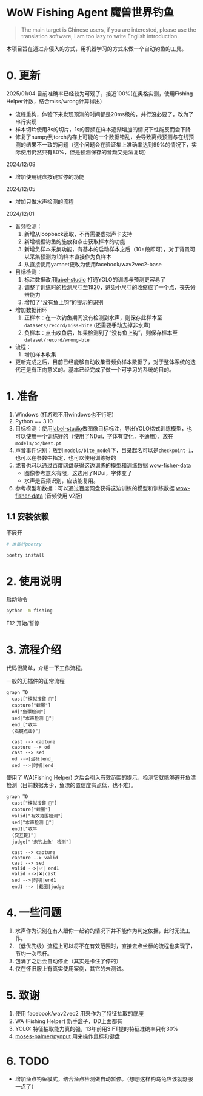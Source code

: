 # WoW Fishing Agent 魔兽世界钓鱼

> The main target is Chinese users, if you are interested, please use the translation software, I am too lazy to write English introduction.

本项目旨在通过非侵入的方式，用机器学习的方式来做一个自动钓鱼的工具。

# 0. 更新
2025/01/04 目前准确率已经较为可观了，接近100%(在奥格实测，使用Fishing Helper计数，结合miss/wrong计算得出)
- 流程重构，体验下来发现预测的时间都是20ms级的，并行没必要了，改为了串行实现
- 样本切片使用3s的切片，1s的音频在样本逐渐增加的情况下性能反而会下降
- 修复了numpy到torch内存上可能的一个数据错乱，会导致离线预测与在线预测的结果不一致的问题（这个问题会在验证集上准确率达到99%的情况下，实际使用仍然只有80%，但是预测保存的音频又无法复现）

2024/12/08
- 增加使用键盘按键暂停的功能

2024/12/05
- 增加只做水声检测的流程

2024/12/01
- 音频检测：
  1. 新增从loopback读取，不再需要虚拟声卡支持
  2. 新增根据钓鱼的施放和点击获取样本的功能
  3. 新增负样本采集功能，有基本的启动样本之后（10+段即可），对于背景可以采集预测为1的样本直接作为负样本
  4. 从直接使用yamnet更改为使用facebook/wav2vec2-base
- 目标检测：
  1. 标注数据改用[label-studio](https://labelstud.io/) 打通YOLO的训练与预测更容易了
  2. 调整了训练时的检测尺寸至1920，避免小尺寸的收缩成了一个点，丧失分辨能力
  3. 增加了“没有鱼上钩”的提示的识别
- 增加数据闭环
  1. 正样本：在一次钓鱼期间没有检测到水声，则保存此样本至`datasets/record/miss-bite` (还需要手动去掉非水声)
  2. 负样本：点击收鱼后，如果检测到了“没有鱼上钩”，则保存样本至`dataset/record/wrong-bte`
- 流程：
  1. 增加样本收集
- 更新完成之后，目前已经能够自动收集音频负样本数据了，对于整体系统的迭代还是有正向意义的。基本已经完成了做一个可学习的系统的目的。

# 1. 准备

1. Windows (打游戏不用windows也不行吧)
2. Python == 3.10
3. 目标检测：使用[label-studio](https://labelstud.io/)做图像目标标注，导出YOLO格式训练模型，也可以使用一个训练好的（使用了NDui，字体有变化，不通用），放在`models/od/best.pt`
4. 声音事件识别：放到 `models/bite_model`下，目录起名可以是`checkpoint-1`，也可以在参数中指定，也可以使用训练好的
5. 或者也可以通过百度网盘获得这边训练的模型和训练数据 [wow-fisher-data](https://pan.baidu.com/s/1AVfh9TD9xmA__V27BWcHuA?pwd=zytv)
   - 图像参考意义有限，这边用了NDui，字体变了
   - 水声是音频识别，应该能复用。
5. 参考模型和数据：可以通过百度网盘获得这边训练的模型和训练数据 [wow-fisher-data](https://pan.baidu.com/s/1AVfh9TD9xmA__V27BWcHuA?pwd=zytv) (音频使用 v2版)

## 1.1 安装依赖

不展开
```bash
# 准备好poetry

poetry install
```

# 2. 使用说明

启动命令
```bash
python -m fishing
```

F12 开始/暂停

# 3. 流程介绍

代码很简单，介绍一下工作流程。

一般的无插件的正常流程
```mermaid
graph TD
  cast["模拟按键 🎣"]
  capture["截图"]
  od["鱼漂检测"]
  sed["水声检测 🌊"]
  end_["收竿
  (右键点击)"]
  
  cast --> capture
  capture --> od
  cast --> sed
  od -->|坐标|end_
  sed -->|时机|end_
```

使用了 WA(Fishing Helper) 之后会引入有效范围的提示，检测它就能够避开鱼漂检测（目前数据太少，鱼漂的置信度有点低，也不难）。
```mermaid
graph TD
  cast["模拟按键 🎣"]
  capture["截图"]
  valid["有效范围检测"]
  sed["水声检测 🌊"]
  end1["收竿
  (交互键)"]
  judge["'未钓上鱼' 检测"]
  
  cast --> capture
  capture --> valid
  cast --> sed
  valid -->|✅| end1
  valid -->|❌|cast
  sed -->|时机|end1
  end1 --> |截图|judge
```

# 4. 一些问题
1. 水声作为识别在有人跟你一起钓的情况下并不能作为判定依据，此时无法工作。
2. （低优先级）流程上可以将不在有效范围时，直接去点坐标的流程也实现了，节约一次甩杆。
4. 包满了之后会自动停止（其实是卡住了停的）
5. 仅在怀旧服上有真实使用案例，其它的未测试。

# 5. 致谢
1. 使用 facebook/wav2vec2 用来作为了特征抽取的底座
2. WA (Fishing Helper) 新手盒子，DD上面都有
3. YOLO: 特征抽取能力真的强，13年前用SIFT提的特征准确率只有30%
4. [moses-palmer/pynput](https://github.com/moses-palmer/pynput) 用来操作鼠标和键盘

# 6. TODO
- 增加渔点钓鱼模式，结合渔点检测做自动暂停。（想想这样钓乌龟应该就舒服一点了）
